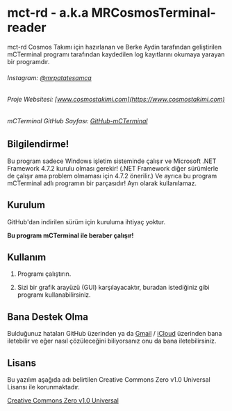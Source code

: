 # mct-rd - a.k.a MRCosmosTerminal-reader

mct-rd Cosmos Takımı için hazırlanan ve Berke Aydin tarafından geliştirilen mCTerminal programı tarafından kaydedilen log kayıtlarını okumaya yarayan bir programdır.
###### Instagram: [@mrpatatesamca](https://www.instagram.com/mrpatatesamca)
###### Proje Websitesi: [www.cosmostakimi.com](https://www.cosmostakimi.com)
###### mCTerminal GitHub Sayfası: [GitHub-mCTerminal](https://github.com/mrpatatesamca/mCTerminal)


## Bilgilendirme!

Bu program sadece Windows işletim sisteminde çalışır ve Microsoft .NET Framework 4.7.2 kurulu olması gerekir! (.NET Framework diğer sürümlerle de çalışır ama problem olmaması için 4.7.2 önerilir.)
Ve ayrıca bu program mCTerminal adlı programın bir parçasıdır! Ayrı olarak kullanılamaz.

## Kurulum

GitHub'dan indirilen sürüm için kuruluma ihtiyaç yoktur. 

**Bu program mCTerminal ile beraber çalışır!**


## Kullanım

1. Programı çalıştırın.

2. Sizi bir grafik arayüzü (GUI) karşılayacaktır, buradan istediğiniz gibi programı kullanabilirsiniz.

## Bana Destek Olma
Bulduğunuz hataları GitHub üzerinden ya da [Gmail](mailto:berkeaydin618@gmail.com) / [iCloud](mailto:berke_aydin61@icloud.com) üzerinden bana iletebilir ve eğer nasıl çözüleceğini biliyorsanız onu da bana iletebilirsiniz.

## Lisans
Bu yazılım aşağıda adı belirtilen Creative Commons Zero v1.0 Universal Lisansı ile korunmaktadır.

[Creative Commons Zero v1.0 Universal](https://creativecommons.org/publicdomain/zero/1.0/legalcode)

